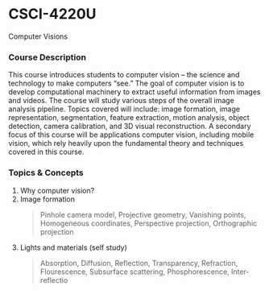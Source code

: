 # CSCI-4220U
Computer Visions


### Course Description
This course introduces students to computer vision – the science and technology to make computers “see.” The goal of computer vision is to develop computational machinery to extract useful information from images and videos. The course will study various steps of the overall image analysis pipeline. Topics covered will include: image formation, image representation, segmentation, feature extraction, motion analysis, object detection, camera calibration, and
3D visual reconstruction. A secondary focus of this course will be applications computer vision, including mobile vision, which rely heavily upon the fundamental theory and techniques covered in this course.

### Topics & Concepts
1. Why computer vision?
2. Image formation
    >Pinhole camera model, Projective geometry, Vanishing points, Homogeneous coordinates, Perspective projection, Orthographic projection
3. Lights and materials (self study)
    >Absorption, Diffusion, Reflection, Transparency, Refraction, Flourescence, Subsurface scattering, Phosphorescence, Inter-reflectio
